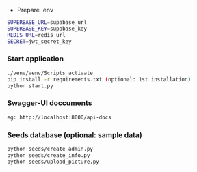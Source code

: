 * Prepare .env

```bash
SUPERBASE_URL=supabase_url
SUPERBASE_KEY=supabase_key
REDIS_URL=redis_url
SECRET=jwt_secret_key

```
### Start application

```bash
./venv/venv/Scripts activate
pip install -r requirements.txt (optional: 1st installation)
python start.py
```

### Swagger-UI doccuments

```bash
eg: http://localhost:8000/api-docs
```

### Seeds database (optional: sample data)

```bash
python seeds/create_admin.py
python seeds/create_info.py
python seeds/upload_picture.py
```
